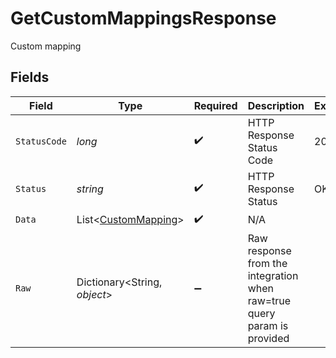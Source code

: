 # GetCustomMappingsResponse

Custom mapping


## Fields

| Field                                                                   | Type                                                                    | Required                                                                | Description                                                             | Example                                                                 |
| ----------------------------------------------------------------------- | ----------------------------------------------------------------------- | ----------------------------------------------------------------------- | ----------------------------------------------------------------------- | ----------------------------------------------------------------------- |
| `StatusCode`                                                            | *long*                                                                  | :heavy_check_mark:                                                      | HTTP Response Status Code                                               | 200                                                                     |
| `Status`                                                                | *string*                                                                | :heavy_check_mark:                                                      | HTTP Response Status                                                    | OK                                                                      |
| `Data`                                                                  | List<[CustomMapping](../../Models/Components/CustomMapping.md)>         | :heavy_check_mark:                                                      | N/A                                                                     |                                                                         |
| `Raw`                                                                   | Dictionary<String, *object*>                                            | :heavy_minus_sign:                                                      | Raw response from the integration when raw=true query param is provided |                                                                         |